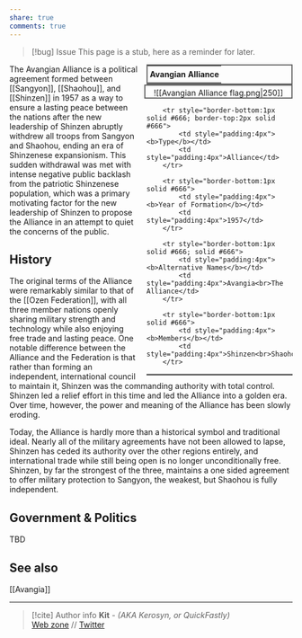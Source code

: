 ```yaml
---
share: true
comments: true
---
```

> [!bug] Issue
> This page is a stub, here as a reminder for later.

<div style="float:right; clear:right; width:260px; margin:0 0 0 14; border-collapse:collapse">
  <table style="float:right; clear:right; width:260px; margin:0 0 0 14; border:2px solid #666; line-height:1.5; border-collapse:collapse; font-size:smaller">
	<tr>
		<th colspan="2" style="border-bottom:2px solid #666; font-size:larger; padding:4px; text-align:center">Avangian Alliance</th>
	</tr></table>
  </div>

  <span align="center" style="float:right; clear:right; width:260px; margin:0 0 0 14; padding:4 0 0 0; border:2px solid #666; border-collapse:collapse">![[Avangian Alliance flag.png|250]]</span>
  
  <div style="float:right; clear:right; width:260px; margin:0 0 0 14; border-collapse:collapse">
    <table style="float:right; clear:right; width:260px; margin:0 0 7 14; border:2px solid #666; border-top:1px solid #666; line-height:1.5; border-collapse:collapse; font-size:smaller">
		
		<tr style="border-bottom:1px solid #666; border-top:2px solid #666">
			<td style="padding:4px"><b>Type</b></td>
			<td style="padding:4px">Alliance</td>
		</tr>
		
		<tr style="border-bottom:1px solid #666">
			<td style="padding:4px"><b>Year of Formation</b></td>
			<td style="padding:4px">1957</td>
		</tr>
  
		<tr style="border-bottom:1px solid #666; solid #666">
			<td style="padding:4px"><b>Alternative Names</b></td>
			<td style="padding:4px">Avangia<br>The Alliance</td>
		</tr>
		
		<tr style="border-bottom:1px solid #666">
			<td style="padding:4px"><b>Members</b></td>
			<td style="padding:4px">Shinzen<br>Shaohou<br>Sangyon</td>
		</tr>
	
  </table>
</div>

The Avangian Alliance is a political agreement formed between [[Sangyon]], [[Shaohou]], and [[Shinzen]] in 1957 as a way to ensure a lasting peace between the nations after the new leadership of Shinzen abruptly withdrew all troops from Sangyon and Shaohou, ending an era of Shinzenese expansionism. This sudden withdrawal was met with intense negative public backlash from the patriotic Shinzenese population, which was a primary motivating factor for the new leadership of Shinzen to propose the Alliance in an attempt to quiet the concerns of the public.

## History

The original terms of the Alliance were remarkably similar to that of the [[Ozen Federation]], with all three member nations openly sharing military strength and technology while also enjoying free trade and lasting peace. One notable difference between the Alliance and the Federation is that rather than forming an independent, international council to maintain it, Shinzen was the commanding authority with total control. Shinzen led a relief effort in this time and led the Alliance into a golden era. Over time, however, the power and meaning of the Alliance has been slowly eroding. 

Today, the Alliance is hardly more than a historical symbol and traditional ideal. Nearly all of the military agreements have not been allowed to lapse, Shinzen has ceded its authority over the other regions entirely, and international trade while still being open is no longer unconditionally free. Shinzen, by far the strongest of the three, maintains a one sided agreement to offer military protection to Sangyon, the weakest, but Shaohou is fully independent.

## Government & Politics

TBD

## See also

[[Avangia]]

-----
> [!cite] Author info
> **Kit** - *(AKA Kerosyn, or QuickFastly)*\
> [Web zone](https://kitabe.link) // [Twitter](https://twitter.com/Kerosyn_)